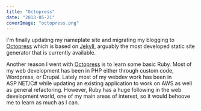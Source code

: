 ```yaml
---
title: "Octopress"
date: "2013-05-21"
coverImage: "octopress.png"
---
```


I'm finally updating my nameplate site and migrating my blogging to [Octopress](http://octopress.org/) which is based on [Jekyll](http://jekyllrb.com/), arguably the most developed static site generator that is currently available.

Another reason I went with [Octopress](http://octopress.org/) is to learn some basic Ruby. Most of my web development has been in PHP either through custom code, Wordpress, or Drupal. Lately most of my webdev work has been in ASP.NET/C# while updating an existing application to work on AWS as well as general refactoring. However, Ruby has a huge following in the web development world, one of my main areas of interest, so it would behoove me to learn as much as I can.
